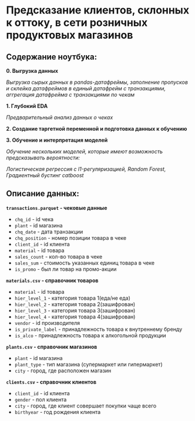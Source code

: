 # Предсказание клиентов, склонных к оттоку, в сети розничных продуктовых магазинов

## Содержание ноутбука:

**0. Выгрузка данных**

*Выгрузка сырых данных в pandas-датафреймы, заполнение пропусков и склейка датафреймов в единый датафрейм с транзакциями, аггрегация датафрейма с транзакциями по чекам*

**1. Глубокий EDA**

*Предварительный анализ данных о чеках*

**2. Создание таргетной переменной и подготовка данных к обучению**

**3. Обучение и интерпретация моделей**

*Обучение нескольких моделей, которые имеют возможность предсказывать вероятности:*

*Логистическая регрессия с l1-регуляризацией, Random Forest, Градиентный бустинг catboost*


## Описание данных:

**`transactions.parquet` - чековые данные**

- `chq_id` - id чека
- `plant` - id магазина
- `chq_date` - дата транзакции
- `chq_position` - номер позиции товара в чеке
- `client_id` - id клиента
- `material` - id товара
- `sales_count` - кол-во товара в чеке
- `sales_sum` - стоимость указанных единиц товара в чеке
- `is_promo` - был ли товар на промо-акции

**`materials.csv` - справочник товаров**

- `material` - id товара
- `hier_level_1` - категория товара 1(еда/не еда)
- `hier_level_2` - категория товара 2(зашифрован)
- `hier_level_3` - категория товара 3(зашифрован)
- `hier_level_4` - категория товара 4(зашифрован)
- `vendor` - id производителя
- `is_private_label` - принадлежность товара к внутреннему бренду
- `is_alco` - принадлежность товара к алкогольной продукции

**`plants.csv` - справочник магазинов**

- `plant` - id магазина
- `plant_type` - тип магазина (супермаркет или гипермаркет)
- `city` - город, где расположен магазин

**`clients.csv` - справочник клиентов**

- `client_id` - id клиента
- `gender` - пол клиента
- `city` - город, где клиент совершает покупки чаще всего
- `birthyear` - год рождения клиента
